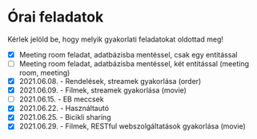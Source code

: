 # Órai feladatok

Kérlek jelöld be, hogy melyik gyakorlati feladatokat oldottad meg!

* [X] Meeting room feladat, adatbázisba mentéssel, csak egy entitással
* [ ] Meeting room feladat, adatbázisba mentéssel, két entitással (meeting room, meeting)
* [X] 2021.06.08. - Rendelések, streamek gyakorlása (order)
* [X] 2021.06.09. - Filmek, streamek gyakorlása (movie)
* [ ] 2021.06.15. - EB meccsek
* [X] 2021.06.22. - Használtautó
* [X] 2021.06.25. - Bicikli sharing
* [X] 2021.06.29. - Filmek, RESTful webszolgáltatások gyakorlása (movie)